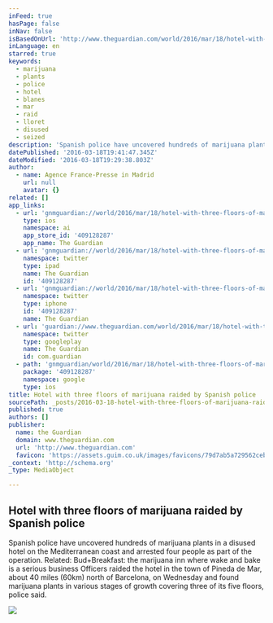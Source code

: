 ```yaml
---
inFeed: true
hasPage: false
inNav: false
isBasedOnUrl: 'http://www.theguardian.com/world/2016/mar/18/hotel-with-three-floors-of-marijuana-raided-by-spanish-police'
inLanguage: en
starred: true
keywords:
  - marijuana
  - plants
  - police
  - hotel
  - blanes
  - mar
  - raid
  - lloret
  - disused
  - seized
description: 'Spanish police have uncovered hundreds of marijuana plants in a disused hotel on the Mediterranean coast and arrested four people as part of the operation. Related: Bud+Breakfast: the marijuana inn where wake and bake is a serious business Officers raided the hotel in the town of Pineda de Mar, about 40 miles (60km) north of Barcelona, on Wednesday and found marijuana plants in various stages of growth covering three of its five floors, police said.'
datePublished: '2016-03-18T19:41:47.345Z'
dateModified: '2016-03-18T19:29:38.803Z'
author:
  - name: Agence France-Presse in Madrid
    url: null
    avatar: {}
related: []
app_links:
  - url: 'gnmguardian://world/2016/mar/18/hotel-with-three-floors-of-marijuana-raided-by-spanish-police?contenttype=Article&source=applinks'
    type: ios
    namespace: ai
    app_store_id: '409128287'
    app_name: The Guardian
  - url: 'gnmguardian://world/2016/mar/18/hotel-with-three-floors-of-marijuana-raided-by-spanish-police?contenttype=Article&source=twitter'
    namespace: twitter
    type: ipad
    name: The Guardian
    id: '409128287'
  - url: 'gnmguardian://world/2016/mar/18/hotel-with-three-floors-of-marijuana-raided-by-spanish-police?contenttype=Article&source=twitter'
    namespace: twitter
    type: iphone
    id: '409128287'
    name: The Guardian
  - url: 'guardian://www.theguardian.com/world/2016/mar/18/hotel-with-three-floors-of-marijuana-raided-by-spanish-police'
    namespace: twitter
    type: googleplay
    name: The Guardian
    id: com.guardian
  - path: 'gnmguardian/world/2016/mar/18/hotel-with-three-floors-of-marijuana-raided-by-spanish-police?contenttype=Article&source=google'
    package: '409128287'
    namespace: google
    type: ios
title: Hotel with three floors of marijuana raided by Spanish police
sourcePath: _posts/2016-03-18-hotel-with-three-floors-of-marijuana-raided-by-spanish-polic.md
published: true
authors: []
publisher:
  name: the Guardian
  domain: www.theguardian.com
  url: 'http://www.theguardian.com'
  favicon: 'https://assets.guim.co.uk/images/favicons/79d7ab5a729562cebca9c6a13c324f0e/32x32.ico'
_context: 'http://schema.org'
_type: MediaObject

---
```

<article style=""><h1>Hotel with three floors of marijuana raided by Spanish police</h1><p>Spanish police have uncovered hundreds of marijuana plants in a disused hotel on the Mediterranean coast and arrested four people as part of the operation. Related: Bud+Breakfast: the marijuana inn where wake and bake is a serious business Officers raided the hotel in the town of Pineda de Mar, about 40 miles (60km) north of Barcelona, on Wednesday and found marijuana plants in various stages of growth covering three of its five floors, police said.</p><img src="https://i.guim.co.uk/img/media/f7d66b1e3d4f77df086b24c9771bf4aa10424de5/0_69_4020_2412/master/4020.jpg?w=1200&amp;q=55&amp;auto=format&amp;usm=12&amp;fit=max&amp;s=1208dfbca69a2457caf52aa76e264f44" /></article>